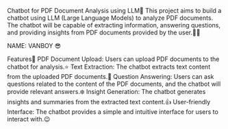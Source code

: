 Chatbot for PDF Document Analysis using LLM🌈
This project aims to build a chatbot using LLM (Large Language Models) to analyze PDF documents. The chatbot will be capable of extracting information, answering questions, and providing insights from PDF documents provided by the user.😶‍🌫️

NAME: VANBOY 😎

Features🤩
PDF Document Upload: Users can upload PDF documents to the chatbot for analysis.⭐
Text Extraction: The chatbot extracts text content from the uploaded PDF documents.💢
Question Answering: Users can ask questions related to the content of the PDF documents, and the chatbot will provide relevant answers.❄️
Insight Generation: The chatbot generates insights and summaries from the extracted text content.👍
User-friendly Interface: The chatbot provides a simple and intuitive interface for users to interact with.😉
